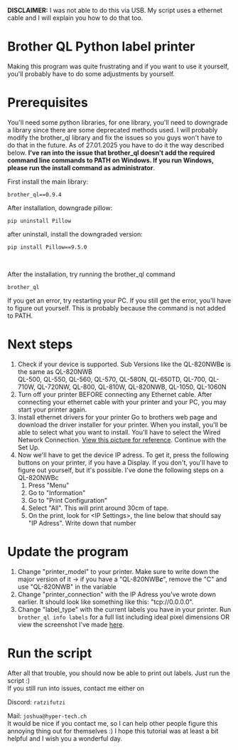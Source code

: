 **DISCLAIMER:** I was not able to do this via USB. My script uses a ethernet cable and I will explain you how to do that too.

# Brother QL Python label printer
Making this program was quite frustrating and if you want to use it yourself, you'll probably have to do some adjustments by yourself.

# Prerequisites
You'll need some python libraries, for one library, you'll need to downgrade a library since there are some deprecated methods used. I will probably modify the brother_ql library and fix the issues so you guys won't have to do that in the future. As of 27.01.2025 you have to do it the way described below. **I've ran into the issue that brother_ql doesn't add the required command line commands to PATH on Windows. If you run Windows, please run the install command as administrator**.


First install the main library:
```
brother_ql==0.9.4
```
After installation, downgrade pillow:
```
pip uninstall Pillow
```
after uninstall, install the downgraded version:
```
pip install Pillow==9.5.0
```

<br>

After the installation, try running the brother_ql command
```
brother_ql
```
If you get an error, try restarting your PC. If you still get the error, you'll have to figure out yourself. This is probably because the command is not added to PATH.

# Next steps
1. Check if your device is supported. Sub Versions like the QL-820NWB**c** is the same as QL-820NWB<br>QL-500, QL-550, QL-560, QL-570, QL-580N, QL-650TD, QL-700, QL-710W, QL-720NW, QL-800, QL-810W, QL-820NWB, QL-1050, QL-1060N
2. Turn off your printer BEFORE connecting any Ethernet cable. After connecting your ethernet cable with your printer and your PC, you may start your printer again.
3. Install ethernet drivers for your printer
Go to brothers web page and download the driver installer for your printer. When you install, you'll be able to select what you want to install. You'll have to select the Wired Network Connection. [View this picture for reference](images/driver.png). Continue with the Set Up.
4. Now we'll have to get the device IP adress. To get it, press the following buttons on your printer, if you have a Display. If you don't, you'll have to figure out yourself, but it's possible. I've done the following steps on a QL-820NWBc
	1. Press "Menu"
	2. Go to "Information"
	3. Go to "Print Configuration"
	4. Select "All". This will print around 30cm of tape.
	5. On the print, look for \<IP Settings\>, the line below that should say "IP Adress". Write down that number

# Update the program
1. Change "printer_model" to your printer. Make sure to write down the major version of it \-\> if you have a "QL-820NWB***c***", remove the "C" and use "QL-820NWB" in the variable
2. Change "printer_connection" with the IP Adress you've wrote down earlier. It should look like something like this: "tcp://0.0.0.0".
3. Change "label_type" with the current labels you have in your printer. Run `brother_ql info labels` for a full list including ideal pixel dimensions OR view the screenshot I've made [here](images/labels.png).

# Run the script
After all that trouble, you should now be able to print out labels. Just run the script \:)
<br>
If you still run into issues, contact me either on

Discord: `ratzifutzi`

Mail: `joshua@hyper-tech.ch`
<br>
It would be nice if you contact me, so I can help other people figure this annoying thing out for themselves \:) I hope this tutorial was at least a bit helpful and I wish you a wonderful day.